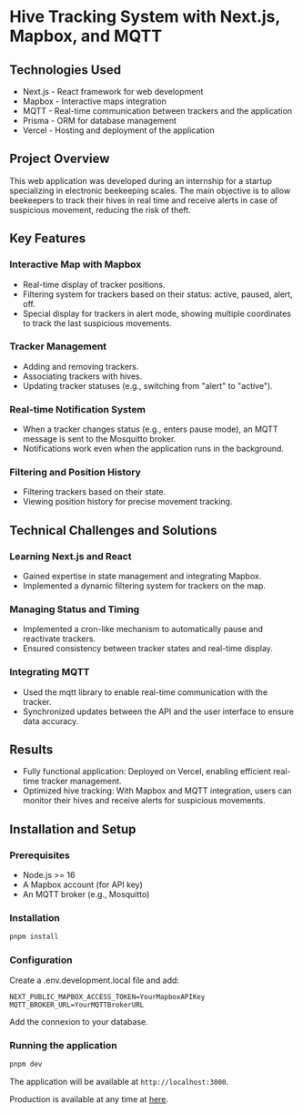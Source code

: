 # Hive Tracking System with Next.js, Mapbox, and MQTT

## Technologies Used
- Next.js - React framework for web development
- Mapbox - Interactive maps integration
- MQTT - Real-time communication between trackers and the application
- Prisma - ORM for database management
- Vercel - Hosting and deployment of the application

## Project Overview
This web application was developed during an internship for a startup specializing in electronic beekeeping scales. The main objective is to allow beekeepers to track their hives in real time and receive alerts in case of suspicious movement, reducing the risk of theft.

## Key Features
### Interactive Map with Mapbox
- Real-time display of tracker positions.
- Filtering system for trackers based on their status: active, paused, alert, off.
- Special display for trackers in alert mode, showing multiple coordinates to track the last suspicious movements.

### Tracker Management
- Adding and removing trackers.
- Associating trackers with hives.
- Updating tracker statuses (e.g., switching from "alert" to "active").

### Real-time Notification System
- When a tracker changes status (e.g., enters pause mode), an MQTT message is sent to the Mosquitto broker.
- Notifications work even when the application runs in the background.

### Filtering and Position History
- Filtering trackers based on their state.
- Viewing position history for precise movement tracking.

## Technical Challenges and Solutions
### Learning Next.js and React
- Gained expertise in state management and integrating Mapbox.
- Implemented a dynamic filtering system for trackers on the map.

### Managing Status and Timing
- Implemented a cron-like mechanism to automatically pause and reactivate trackers.
- Ensured consistency between tracker states and real-time display.

### Integrating MQTT
- Used the mqtt library to enable real-time communication with the tracker.
- Synchronized updates between the API and the user interface to ensure data accuracy.

## Results
- Fully functional application: Deployed on Vercel, enabling efficient real-time tracker management.
- Optimized hive tracking: With Mapbox and MQTT integration, users can monitor their hives and receive alerts for suspicious movements.

## Installation and Setup
### Prerequisites
- Node.js >= 16
- A Mapbox account (for API key)
-   An MQTT broker (e.g., Mosquitto)

### Installation

```sh
pnpm install
```

### Configuration
Create a .env.development.local file and add:
```env
NEXT_PUBLIC_MAPBOX_ACCESS_TOKEN=YourMapboxAPIKey
MQTT_BROKER_URL=YourMQTTBrokerURL
```
Add the connexion to your database.


### Running the application
```sh
pnpm dev
```

The application will be available at `http://localhost:3000`.

Production is available at any time at [here](https://next-js-starter-lyart.vercel.app/tracker).
